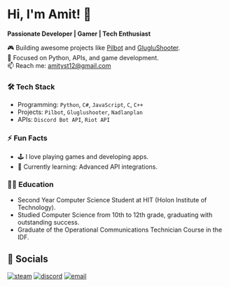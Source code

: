 # Hi, I'm Amit! 👋  
**Passionate Developer | Gamer | Tech Enthusiast**  

🎮 Building awesome projects like [Pilbot](#) and [GlugluShooter](#).  
🌟 Focused on Python, APIs, and game development.  
📫 Reach me: amityst12@gmail.com  

### 🛠️ Tech Stack
- Programming: `Python`, `C#`, `JavaScript`, `C`, `C++`
- Projects: `Pilbot`, `Gluglushooter`, `Nadlanplan`
- APIs: `Discord Bot API`, `Riot API`

### ⚡ Fun Facts
- 🕹️ I love playing games and developing apps.  
- 🌱 Currently learning: Advanced API integrations.


### 👨‍🏫 Education
- Second Year Computer Science Student at HIT (Holon Institute of Technology).
- Studied Computer Science from 10th to 12th grade, graduating with outstanding success.
- Graduate of the Operational Communications Technician Course in the IDF.

 ## 🔗 Socials

[![steam](https://img.icons8.com/fluent/32/000000/steam.png)]([https://steamcommunity.com/id/itayamit])
[![discord](https://img.icons8.com/color/32/000000/discord-logo.png)](https://discordapp.com/users/164734809292144640)
[![email](https://img.icons8.com/material-rounded/33/eeeeee/filled-message.png)](mailto:amityst12@gmail.com)
